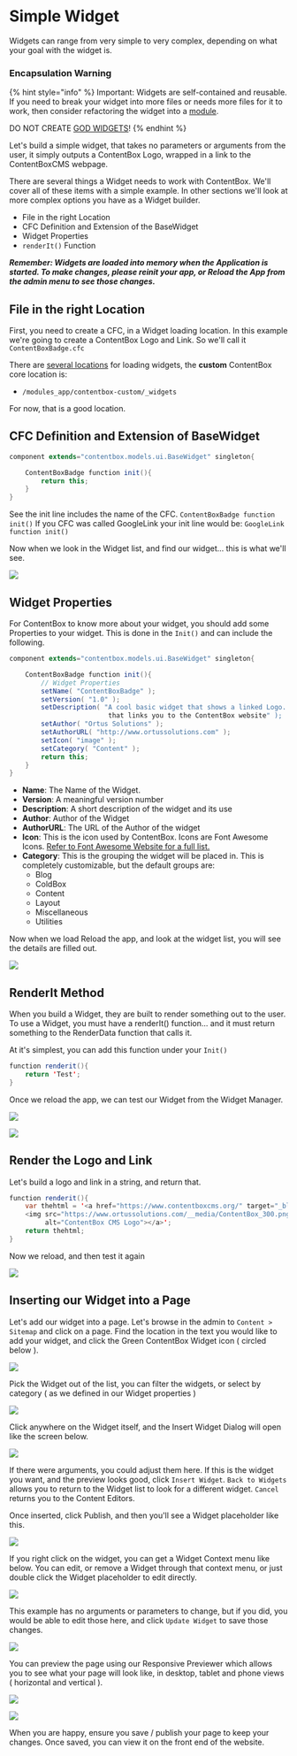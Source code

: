 # Simple Widget

Widgets can range from very simple to very complex, depending on what your goal with the widget is. 

### Encapsulation Warning

{% hint style="info" %}
Important: Widgets are self-contained and reusable.  If you need to break your widget into more files or needs more files for it to work, then consider refactoring the widget into a [module](../../../../usage/using-contentbox/modules/).  

DO NOT CREATE [GOD WIDGETS](https://en.wikipedia.org/wiki/God_object)!
{% endhint %}

Let's build a simple widget, that takes no parameters or arguments from the user, it simply outputs a ContentBox Logo, wrapped in a link to the ContentBoxCMS webpage.

There are several things a Widget needs to work with ContentBox. We'll cover all of these items with a simple example. In other sections we'll look at more complex options you have as a Widget builder.

* File in the right Location
* CFC Definition and Extension of the BaseWidget
* Widget Properties
* `renderIt()` Function

_**Remember: Widgets are loaded into memory when the Application is started. To make changes, please reinit your app, or Reload the App from the admin menu to see those changes.**_

## File in the right Location

First, you need to create a CFC, in a Widget loading location. In this example we're going to create a ContentBox Logo and Link. So we'll call it `ContentBoxBadge.cfc`

There are [several locations](./#widget-locations) for loading widgets, the **custom** ContentBox core location is:

* `/modules_app/contentbox-custom/_widgets`

For now, that is a good location.

## CFC Definition and Extension of BaseWidget

```java
component extends="contentbox.models.ui.BaseWidget" singleton{

    ContentBoxBadge function init(){
        return this;
    }
}
```

See the init line includes the name of the CFC. `ContentBoxBadge function init()` If you CFC was called GoogleLink your init line would be: `GoogleLink function init()`

Now when we look in the Widget list, and find our widget... this is what we'll see.

![](../../../../.gitbook/assets/cb_widget_basis_nometa.jpg)

## Widget Properties

For ContentBox to know more about your widget, you should add some Properties to your widget. This is done in the `Init()` and can include the following.

```java
component extends="contentbox.models.ui.BaseWidget" singleton{

    ContentBoxBadge function init(){
        // Widget Properties
        setName( "ContentBoxBadge" );
        setVersion( "1.0" );
        setDescription( "A cool basic widget that shows a linked Logo.
                         that links you to the ContentBox website" );
        setAuthor( "Ortus Solutions" );
        setAuthorURL( "http://www.ortussolutions.com" );
        setIcon( "image" );
        setCategory( "Content" );
        return this;
    }
}
```

* **Name**: The Name of the Widget.
* **Version**: A meaningful version number
* **Description**: A short description of the widget and its use
* **Author**: Author of the Widget
* **AuthorURL**: The URL of the Author of the widget
* **Icon**: This is the icon used by ContentBox. Icons are Font Awesome Icons. [Refer to Font Awesome Website for a full list.](http://fontawesome.io/) 
* **Category**: This is the grouping the widget will be placed in. This is completely customizable, but the default groups are:
  * Blog
  * ColdBox
  * Content
  * Layout
  * Miscellaneous
  * Utilities

Now when we load Reload the app, and look at the widget list, you will see the details are filled out.

![](../../../../.gitbook/assets/cb_widget_basis_withmeta.jpg)

## RenderIt Method

When you build a Widget, they are built to render something out to the user. To use a Widget, you must have a renderIt\(\) function... and it must return something to the RenderData function that calls it.

At it's simplest, you can add this function under your `Init()`

```java
function renderit(){
    return 'Test';
}
```

Once we reload the app, we can test our Widget from the Widget Manager.

![](../../../../.gitbook/assets/cb_widget_reload.jpg)

![](../../../../.gitbook/assets/cb_widget_test.jpg)

## Render the Logo and Link

Let's build a logo and link in a string, and return that.

```java
function renderit(){
    var thehtml = '<a href="https://www.contentboxcms.org/" target="_blank">
    <img src="https://www.ortussolutions.com/__media/ContentBox_300.png"
         alt="ContentBox CMS Logo"></a>';
    return thehtml;
}
```

Now we reload, and then test it again

![](../../../../.gitbook/assets/cb_widget_test_final.jpg)

## Inserting our Widget into a Page

Let's add our widget into a page. Let's browse in the admin to `Content > Sitemap` and click on a page. Find the location in the text you would like to add your widget, and click the Green ContentBox Widget icon \( circled below \).

![](../../../../.gitbook/assets/cb_widget_insert.jpg)

Pick the Widget out of the list, you can filter the widgets, or select by category \( as we defined in our Widget properties \)

![](../../../../.gitbook/assets/cb_widget_insert_pick.jpg)

Click anywhere on the Widget itself, and the Insert Widget Dialog will open like the screen below.

![](../../../../.gitbook/assets/cb_widget_insert_options.jpg)

If there were arguments, you could adjust them here. If this is the widget you want, and the preview looks good, click `Insert Widget`. `Back to Widgets` allows you to return to the Widget list to look for a different widget. `Cancel` returns you to the Content Editors.

Once inserted, click Publish, and then you'll see a Widget placeholder like this.

![](../../../../.gitbook/assets/cb_widget_placerholder%20%281%29.jpg)

If you right click on the widget, you can get a Widget Context menu like below. You can edit, or remove a Widget through that context menu, or just double click the Widget placeholder to edit directly.

![](../../../../.gitbook/assets/cb_widget_edit.jpg)

This example has no arguments or parameters to change, but if you did, you would be able to edit those here, and click `Update Widget` to save those changes.

![](../../../../.gitbook/assets/cb_widget_insert_edit%20%281%29.jpg)

You can preview the page using our Responsive Previewer which allows you to see what your page will look like, in desktop, tablet and phone views \( horizontal and vertical \).

![](../../../../.gitbook/assets/cb_widget_preview.jpg)

![](../../../../.gitbook/assets/cb_widget_preview2.jpg)

When you are happy, ensure you save / publish your page to keep your changes. Once saved, you can view it on the front end of the website.

